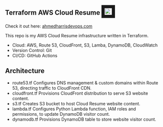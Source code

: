 ## **Terraform AWS Cloud Resume** <samp><img src="frontend/images/cloud1.ico" width="24" height="22" border="10"/></samp>

Check it out here: [ahmedharrisdevops.com](https://ahmedharrisdevops.com) 

This repo is my AWS Cloud Resume infrastructure written in Terraform.

* Cloud: AWS, Route 53, CloudFront, S3, Lamba, DynamoDB, CloudWatch
* Version Control: Git
* CI/CD: GitHub Actions

## **Architecture** 
* route53.tf Configures DNS management & custom domains within Route 53, directing traffic to CloudFront CDN.
* cloudfront.tf Provisions CloudFront distribution to serve S3 website content.
* s3.tf Creates S3 bucket to host Cloud Resume website content.
* lambda.tf Configures Python Lambda function, IAM roles and permissions, to update DynamoDB visitor count.
* dynamodb.tf Provisions DynamoDB table to store website visitor count.


